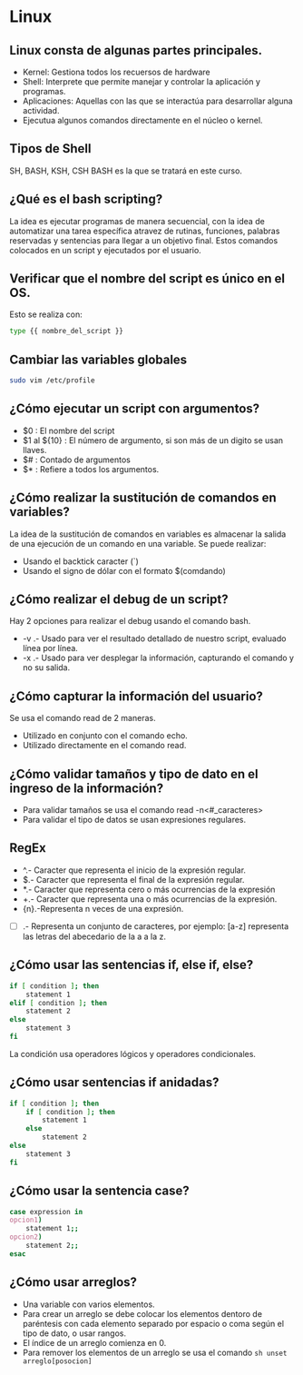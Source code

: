 # Linux

## Linux consta de algunas partes principales.

- Kernel: Gestiona todos los recuersos de hardware
- Shell: Interprete que permite manejar y controlar la aplicación y programas.
- Aplicaciones: Aquellas con las que se interactúa para desarrollar alguna actividad.
- Ejecutua algunos comandos directamente en el núcleo o kernel.


## Tipos de Shell

SH, BASH, KSH, CSH
BASH es la que se tratará en este curso.


## ¿Qué es el bash scripting?
La idea es ejecutar programas de manera secuencial, con la idea de automatizar una tarea específica atravez de rutinas, funciones, palabras reservadas y sentencias para llegar a un objetivo final.
 Estos comandos colocados en un script y ejecutados por el usuario.

## Verificar que el nombre del script es único en el OS.

Esto se realiza con:

```sh
type {{ nombre_del_script }}
```

## Cambiar las variables globales

```sh
sudo vim /etc/profile
```

## ¿Cómo ejecutar un script con argumentos?

- $0 : El nombre del script
- $1 al ${10} : El número de argumento, si son más de un digito se usan llaves.
- $# : Contado de argumentos
- $* : Refiere a todos los argumentos.

## ¿Cómo realizar la sustitución de comandos en variables?

La idea de la sustitución de comandos en variables es almacenar la salida de una ejecución de un comando en una variable. Se puede realizar:

- Usando el backtick caracter (`)
- Usando el signo de dólar con el formato $(comdando)

## ¿Cómo realizar el debug de un script?

Hay 2 opciones para realizar el debug usando el comando bash.

- -v .- Usado para ver el resultado detallado de nuestro script, evaluado línea por línea.
- -x .- Usado para ver desplegar la información, capturando el comando y no su salida.


## ¿Cómo capturar la información del usuario?

Se usa el comando read de 2 maneras.

- Utilizado en conjunto con el comando echo.
- Utilizado directamente en el comando read.

## ¿Cómo validar tamaños y tipo de dato en el ingreso de la información?

- Para validar tamaños se usa el comando read -n<#_caracteres>
- Para validar el tipo de datos se usan expresiones regulares.

## RegEx


- ^.- Caracter que representa el inicio de la expresión regular.
- $.- Caracter que representa el final de la expresión regular.
- *.- Caracter que representa cero o más ocurrencias de la expresión
- +.- Caracter que representa una o más ocurrencias de la expresión.
- {n}.-Representa n veces de una expresión.
- [ ] .- Representa un conjunto de caracteres, por ejemplo: [a-z] representa las letras del abecedario de la a a la z.


## ¿Cómo usar las sentencias if, else if, else?

```sh
if [ condition ]; then
    statement 1
elif [ condition ]; then
    statement 2
else
    statement 3
fi
```

La condición usa operadores lógicos y operadores condicionales.

## ¿Cómo usar sentencias if anidadas?

```sh
if [ condition ]; then
    if [ condition ]; then
        statement 1
    else
        statement 2
else 
    statement 3
fi
```
## ¿Cómo usar la sentencia case?

```sh
case expression in
opcion1)
    statement 1;;
opcion2)
    statement 2;;
esac
```

## ¿Cómo usar arreglos?

- Una variable con varios elementos.
- Para crear un arreglo se debe colocar los elementos dentoro de paréntesis con cada elemento separado por espacio o coma según el tipo de dato, o usar rangos.
- El índice de un arreglo comienza en 0.
- Para remover los elementos de un arreglo se usa el comando `sh unset arreglo[posocion]`
